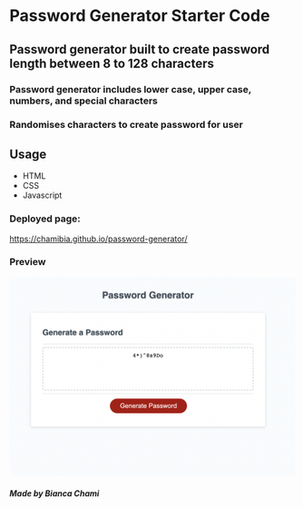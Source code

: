 # Password Generator Starter Code

## Password generator built to create password length between 8 to 128 characters

### Password generator includes lower case, upper case, numbers, and special characters

### Randomises characters to create password for user

## Usage

- HTML
- CSS
- Javascript

### Deployed page:

https://chamibia.github.io/password-generator/

### Preview

![screenshot](./assets/passwordG.png)

##### Made by Bianca Chami
